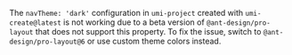 The `navTheme: 'dark'` configuration in `umi-project` created with `umi-create@latest` is not working due to a beta version of `@ant-design/pro-layout` that does not support this property. To fix the issue, switch to `@ant-design/pro-layout@6` or use custom theme colors instead.
